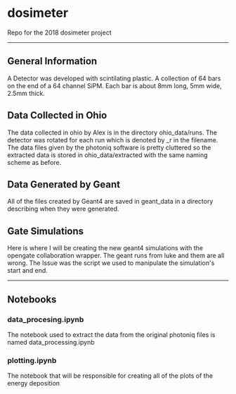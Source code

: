 # dosimeter
Repo for the 2018 dosimeter project

***
## General Information
A Detector was developed with scintilating plastic. A collection of 64 bars on the end of a 64 channel SiPM. Each bar is about 8mm long, 5mm wide, 2.5mm thick.


## Data Collected in Ohio
The data collected in ohio by Alex is in the directory ohio_data/runs. The detector was rotated for each run which is denoted by \_r in the filename. The data files given by the photoniq software is pretty cluttered so the extracted data is stored in ohio_data/extracted with the same naming scheme as before.


## Data Generated by Geant
All of the files created by Geant4 are saved in geant_data in a directory describing when they were generated.

## Gate Simulations
Here is where I will be creating the new geant4 simulations with the opengate collaboration wrapper. The geant runs from luke and them are all wrong. The Issue was the script we used to manipulate the simulation's start and end.
***
## Notebooks
### data_procesing.ipynb
The notebook used to extract the data from the original photoniq files is named data_processing.ipynb

### plotting.ipynb
The notebook that will be responsible for creating all of the plots of the energy deposition

